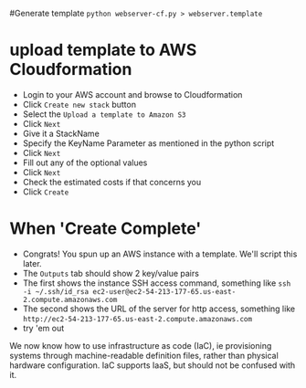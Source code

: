 #Generate template
`python webserver-cf.py > webserver.template`

# upload template to AWS Cloudformation
- Login to your AWS account and browse to Cloudformation
- Click `Create new stack` button
- Select the `Upload a template to Amazon S3`
- Click `Next`
- Give it a StackName
- Specify the KeyName Parameter as mentioned in the python script
- Click `Next`
- Fill out any of the optional values
- Click `Next`
- Check the estimated costs if that concerns you
- Click `Create`

# When 'Create Complete'
- Congrats! You spun up an AWS instance with a template. We'll script this later.
- The `Outputs` tab should show 2 key/value pairs
- The first shows the instance SSH access command, something like
  `ssh -i ~/.ssh/id_rsa ec2-user@ec2-54-213-177-65.us-east-2.compute.amazonaws.com`
- The second shows the URL of the server for http access, something like
   `http://ec2-54-213-177-65.us-east-2.compute.amazonaws.com`
- try 'em out

We now know how to use infrastructure as code (IaC), ie provisioning systems through machine-readable definition files, rather than physical hardware configuration.
IaC supports IaaS, but should not be confused with it.
